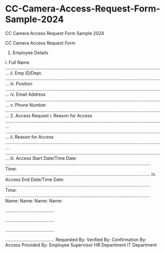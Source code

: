 # CC-Camera-Access-Request-Form-Sample-2024
CC Camera Access Request Form Sample 2024

CC Camera Access Request Form
1.	Employee Details

i.		Full Name	………………………………………………………………………………………………………………
ii.		Emp ID/Dept. 	………………………………………………………………………………………………………………
iii.		Position	………………………………………………………………………………………………………………
iv.		Email Address	………………………………………………………………………………………………………………
v.		Phone Number	………………………………………………………………………………………………………………
2. Access Request
i.		Reason for Access	………………………………………………………………………………………………………………
………………………………………………………………………………………………………………
ii.		Reason for Access	………………………………………………………………………………………………………………
………………………………………………………………………………………………………………
iii.		Access Start Date/Time	Date: ………………………………………………………………….…………………………………
Time: ………………………………………………………………….…………………………………
iv.		Access End Date/Time	Date: ………………………………………………………………….…………………………………
Time: ………………………………………………………………….…………………………………
Name:	Name:	Name:	Name:



…………………………………	


…………………………………	


…………………………………	


…………………………………
Requested By:	Verified By:	Confirmation By:	Access Provided By:
Employee	Supervisor	HR Department	IT Department


